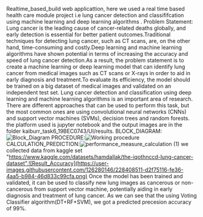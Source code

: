 Realtime_based_build web applicattion,
here we used a real time based health care module project i.e lung cancer detection and classififcation using machine learning and deep learning algorithms .
Problem Statement:
Lung cancer is the leading cause of cancer-related deaths globally, and early detection is essential for better patient outcomes.Traditional techniques for detecting lung cancer, such as CT scans, are, on the other hand, time-consuming and costly.Deep learning and machine learning algorithms have shown potential in terms of increasing the accuracy and speed of lung cancer detection.As a result, the problem statement is to create a machine learning or deep learning model that can identify lung cancer from medical images such as CT scans or X-rays in order to aid in early diagnosis and treatment.To evaluate its efficiency, the model should be trained on a big dataset of medical images and validated on an independent test set. Lung cancer detection and classification using deep learning and machine learning algorithms is an important area of research. There are different approaches that can be used to perform this task, but the most common ones are using convolutional neural networks (CNNs) and support vector machines (SVMs), decision trees and random forests.
the platform used is jupyter notebook and the output images are in the folder kaiburr_task6_19BEC0743/UI/results.
BLOCK_DIAGRAM:![Block_Diagram](https://user-images.githubusercontent.com/126280146/228407787-f83a3eef-4ce7-4d42-ae6f-4cbc370b3789.png)
PROCEDURE:![Working procedure](https://user-images.githubusercontent.com/126280146/228407900-7c2b8e30-c11a-4cc7-9598-2fdcaddc891e.png)
CALCULATION_PREDICTION:![performance_measure_calculation (1)](https://user-images.githubusercontent.com/126280146/228408059-0246ed09-41e5-4364-a034-5f648cc97ae6.png)
we collected data from kaggle set "https://www.kaggle.com/datasets/hamdallak/the-iqothnccd-lung-cancer-dataset".![Result_Accuracy](https://user-images.githubusercontent.com/126280146/228408511-d2f75116-fe36-4aa5-b984-46d833c99cfa.png)
Once the model has been trained and validated, it can be used to classify new lung images as cancerous or non-cancerous from support vector machine, potentially aiding in early diagnosis and treatment of lung cancer.
As we can see that the using Voting Classifier algorithm(DT+RF+SVM), we got a predicted precesion accuracy of 99%.
